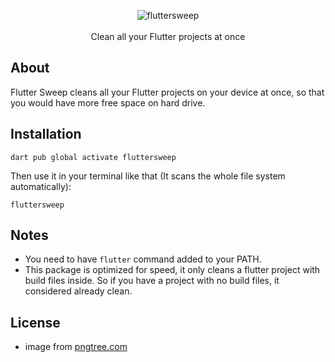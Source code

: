<p align="center">
  <img src="" alt="fluttersweep" /> <br /><br />
  <span>Clean all your Flutter projects at once</span>
</p>

## About

Flutter Sweep cleans all your Flutter projects on your device at once, so that you would have more free space on hard drive.

## Installation

```
dart pub global activate fluttersweep
```
Then use it in your terminal like that (It scans the whole file system automatically):

```
fluttersweep
```

## Notes

* You need to have `flutter` command added to your PATH.
* This package is optimized for speed, it only cleans a flutter project with build files inside. So if you have a project with no build files, it considered already clean.


## License

* image from <a href='https://pngtree.com/freepng/cartoon-broom-halloween_12999590.html'>pngtree.com</a>
